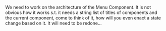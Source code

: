 We need to work on the architecture of the Menu Component. It is not obvious how it works s.t. it needs a string list of titles of components and the current component, come to think of it, how will you even enact a state change based on it. It will need to be redone...